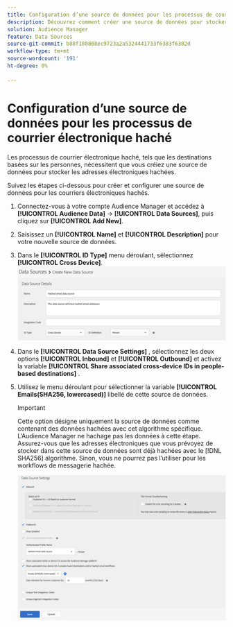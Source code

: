 ```yaml
---
title: Configuration d’une source de données pour les processus de courrier électronique haché
description: Découvrez comment créer une source de données pour stocker les emails hachés pour les workflows de messagerie hachée.
solution: Audience Manager
feature: Data Sources
source-git-commit: b88f180808ec9723a2a5324441733f6383f6302d
workflow-type: tm+mt
source-wordcount: '191'
ht-degree: 0%

---
```



# Configuration d’une source de données pour les processus de courrier électronique haché

Les processus de courrier électronique haché, tels que les destinations basées sur les personnes, nécessitent que vous créiez une source de données pour stocker les adresses électroniques hachées.

Suivez les étapes ci-dessous pour créer et configurer une source de données pour les courriers électroniques hachés.

1. Connectez-vous à votre compte Audience Manager et accédez à **[!UICONTROL Audience Data]** -> **[!UICONTROL Data Sources]**, puis cliquez sur **[!UICONTROL Add New]**.
1. Saisissez un **[!UICONTROL Name]** et **[!UICONTROL Description]** pour votre nouvelle source de données.
1. Dans le **[!UICONTROL ID Type]** menu déroulant, sélectionnez **[!UICONTROL Cross Device]**.
   ![Image de l’interface utilisateur d’Audience Manager affichant la section des détails de la source de données.](../features/assets/create-hashed-email-data-source.png)
1. Dans le **[!UICONTROL Data Source Settings]** , sélectionnez les deux options **[!UICONTROL Inbound]** et **[!UICONTROL Outbound]** et activez la variable **[!UICONTROL Share associated cross-device IDs in people-based destinations]** .
1. Utilisez le menu déroulant pour sélectionner la variable **[!UICONTROL Emails(SHA256, lowercased)]** libellé de cette source de données.

   >[!IMPORTANT]
   >
   >Cette option désigne uniquement la source de données comme contenant des données hachées avec cet algorithme spécifique. L’Audience Manager ne hachage pas les données à cette étape. Assurez-vous que les adresses électroniques que vous prévoyez de stocker dans cette source de données sont déjà hachées avec le [!DNL SHA256] algorithme. Sinon, vous ne pourrez pas l’utiliser pour les workflows de messagerie hachée.

   ![Image de l’interface utilisateur d’Audience Manager présentant la section des paramètres de source de données.](../features/assets/data-source-settings.png)


